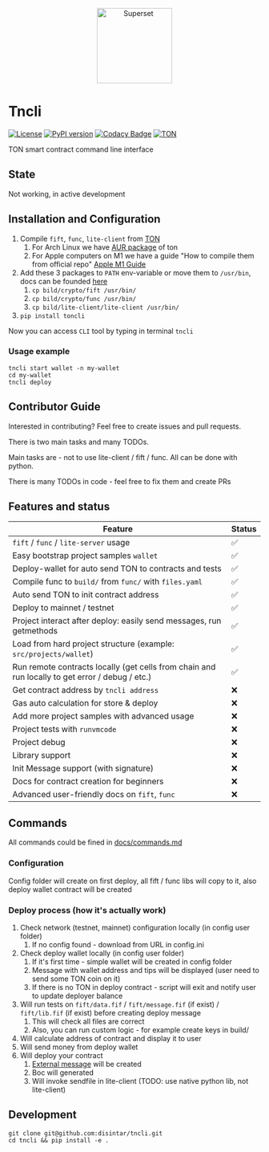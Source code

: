 <p align="center">
   <a href="https://disintar.io/">
       <img
        src="https://raw.githubusercontent.com/disintar/tncli/master/docs/images/logo.png"
        alt="Superset"
        height="150"
      />
   </a>
</p>

# Tncli

[![License](https://img.shields.io/badge/License-Apache%202.0-blue.svg)](https://opensource.org/licenses/Apache-2.0)
[![PyPI version](https://badge.fury.io/py/tncli.svg)](https://github.com/disintar/tncli)
[![Codacy Badge](https://app.codacy.com/project/badge/Grade/8f4acbbba3a743f992062c377c48c675)](https://www.codacy.com/gh/disintar/tncli/dashboard?utm_source=github.com&amp;utm_medium=referral&amp;utm_content=disintar/tncli&amp;utm_campaign=Badge_Grade)
[![TON](https://img.shields.io/badge/%F0%9F%92%8E-TON-green)](https://ton.org)

TON smart contract command line interface

## State

Not working, in active development

## Installation and Configuration

1. Compile `fift`, `func`, `lite-client` from [TON](https://github.com/newton-blockchain/ton)
    1. For Arch Linux we have [AUR package](https://aur.archlinux.org/packages/ton-git/) of ton
    2. For Apple computers on M1 we have a guide "How to compile them from official repo" [Apple M1 Guide](./docs/apple_m1_compile_fix.md)
2. Add these 3 packages to `PATH` env-variable
   or move them to `/usr/bin`, docs can be founded [here](https://ton.org/docs/#/howto/getting-started)
   1. `cp bild/crypto/fift /usr/bin/`
   2. `cp bild/crypto/func /usr/bin/`
   3. `cp bild/lite-client/lite-client /usr/bin/`
2. `pip install toncli`

Now you can access `CLI` tool by typing in terminal `tncli`

### Usage example

```
tncli start wallet -n my-wallet
cd my-wallet
tncli deploy
```

## Contributor Guide

Interested in contributing? Feel free to create issues and pull requests.

There is two main tasks and many TODOs.

Main tasks are - not to use lite-client / fift / func. All can be done with python.

There is many TODOs in code - feel free to fix them and create PRs

## Features and status

| Feature                                                                                         | Status |
|-------------------------------------------------------------------------------------------------|--------|
| `fift` / `func` / `lite-server` usage                                                           | ✅      |
| Easy bootstrap project samples `wallet`                                                         | ✅      |
| Deploy-wallet for auto send TON to contracts and tests                                          | ✅      |
| Compile func to `build/` from `func/` with `files.yaml`                                         | ✅      |
| Auto send TON to init contract address                                                          | ✅      |
| Deploy to mainnet / testnet                                                                     | ✅      |
| Project interact after deploy: easily send messages, run getmethods                             | ✅      |
| Load from hard project structure (example: `src/projects/wallet`)                               | ✅      |
| Run remote contracts locally (get cells from chain and run locally to get error / debug / etc.) | ✅      |
| Get contract address by `tncli address`                                                         | ❌      |
| Gas auto calculation for store & deploy                                                         | ❌      |
| Add more project samples with advanced usage                                                    | ❌      |
| Project tests with `runvmcode`                                                                  | ❌      |
| Project debug                                                                                   | ❌      |
| Library support                                                                                 | ❌      |
| Init Message support  (with signature)                                                          | ❌      |
| Docs for contract creation for beginners                                                        | ❌      |
| Advanced user-friendly docs on `fift`, `func`                                                   | ❌      |

## Commands

All commands could be fined in [docs/commands.md](https://github.com/disintar/tncli/blob/master/docs/commands.md)

### Configuration

Config folder will create on first deploy, all fift / func libs will copy to it, also deploy wallet contract will be
created

### Deploy process (how it's actually work)

1. Check network (testnet, mainnet) configuration locally (in config user folder)
    1. If no config found - download from URL in config.ini
2. Check deploy wallet locally (in config user folder)
    1. If it's first time - simple wallet will be created in config folder
    2. Message with wallet address and tips will be displayed (user need to send some TON coin on it)
    3. If there is no TON in deploy contract - script will exit and notify user to update deployer balance
3. Will run tests on `fift/data.fif` / `fift/message.fif` (if exist) / `fift/lib.fif` (if exist)  before creating deploy
   message
    1. This will check all files are correct
    2. Also, you can run custom logic - for example create keys in build/
4. Will calculate address of contract and display it to user
5. Will send money from deploy wallet
6. Will deploy your contract
    1. [External message](https://gist.github.com/tvorogme/fdb174ac0740b6a52d1dbdf85f4ddc63#file-generate-fif-L113) will
       be created
    2. Boc will generated
    3. Will invoke sendfile in lite-client (TODO: use native python lib, not lite-client)

## Development

```
git clone git@github.com:disintar/tncli.git
cd tncli && pip install -e .
```

